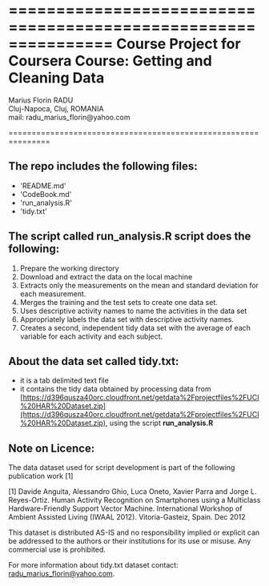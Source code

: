 ===============================================================
Course Project for Coursera Course:  Getting and Cleaning Data
===============================================================
<p>Marius Florin RADU
<br>Cluj-Napoca, Cluj, ROMANIA
<br>mail: radu_marius_florin@yahoo.com</p>
===============================================================


The repo includes the following files:
---------------------------------------------------------------

- 'README.md'
- 'CodeBook.md'
- 'run_analysis.R'
- 'tidy.txt'


The script called run_analysis.R script does the following:
---------------------------------------------------------------
1. Prepare the working directory
2. Download and extract the data on the local machine
3. Extracts only the measurements on the mean and standard deviation for each measurement. 
4. Merges the training and the test sets to create one data set.
5. Uses descriptive activity names to name the activities in the data set
6. Appropriately labels the data set with descriptive activity names. 
7. Creates a second, independent tidy data set with the average of each variable for each activity and each subject. 


About the data set called tidy.txt:
---------------------------------------------------------------
- it is a tab delimited text file 
- it contains the tidy data obtained by processing data from [https://d396qusza40orc.cloudfront.net/getdata%2Fprojectfiles%2FUCI%20HAR%20Dataset.zip](https://d396qusza40orc.cloudfront.net/getdata%2Fprojectfiles%2FUCI%20HAR%20Dataset.zip), using the script **run_analysis.R**


Note on Licence:
---------------------------------------------------------------
The data dataset used for script development is part of the following publication work [1] 

[1] Davide Anguita, Alessandro Ghio, Luca Oneto, Xavier Parra and Jorge L. Reyes-Ortiz. Human Activity Recognition on Smartphones using a Multiclass Hardware-Friendly Support Vector Machine. International Workshop of Ambient Assisted Living (IWAAL 2012). Vitoria-Gasteiz, Spain. Dec 2012

This dataset is distributed AS-IS and no responsibility implied or explicit can be addressed to the authors or their institutions for its use or misuse. Any commercial use is prohibited.

For more information about tidy.txt dataset contact: <radu_marius_florin@yahoo.com>.
